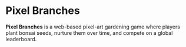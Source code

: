 # Pixel Branches

**Pixel Branches** is a web-based pixel-art gardening game where players plant bonsai seeds, nurture them over time, and compete on a global leaderboard.
